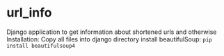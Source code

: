 # url_info
Django application to get information about shortened urls and otherwise
Installation:
Copy all files into django directory
install beautifulSoup: 
`pip install beautifulsoup4`
